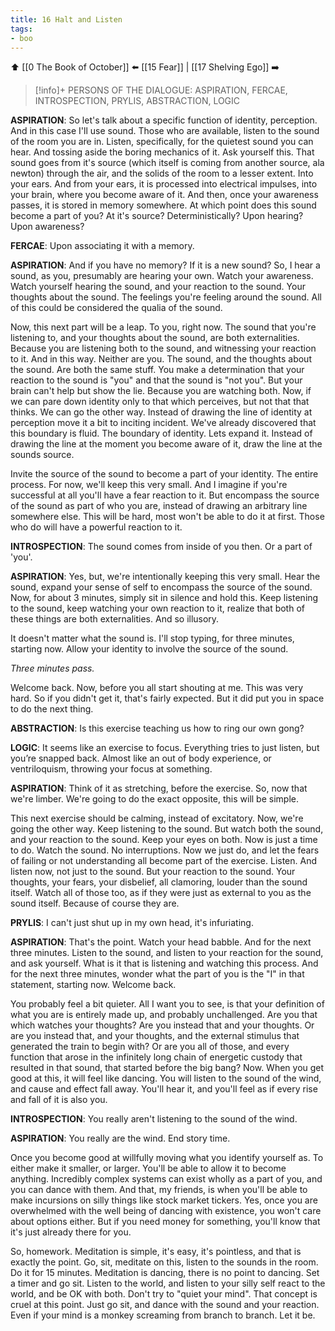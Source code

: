 ```yaml
---
title: 16 Halt and Listen
tags:
- boo
---
```


⬆️ [[0 The Book of October]] ⬅️ [[15 Fear]] | [[17 Shelving Ego]] ➡️

> [!info]+ PERSONS OF THE DIALOGUE:
> ASPIRATION, FERCAE, INTROSPECTION, PRYLIS, ABSTRACTION, LOGIC

**ASPIRATION**: So let's talk about a specific function of identity, perception. And in this case I'll use sound. Those who are available, listen to the sound of the room you are in. Listen, specifically, for the quietest sound you can hear. And tossing aside the boring mechanics of it. Ask yourself this. That sound goes from it's source (which itself is coming from another source, ala newton) through the air, and the solids of the room to a lesser extent. Into your ears. And from your ears, it is processed into electrical impulses, into your brain, where you become aware of it. And then, once your awareness passes, it is stored in memory somewhere. At which point does this sound become a part of you? At it's source? Deterministically? Upon hearing? Upon awareness?

**FERCAE**: Upon associating it with a memory.

**ASPIRATION**: And if you have no memory? If it is a new sound? So, I hear a sound, as you, presumably are hearing your own. Watch your awareness. Watch yourself hearing the sound, and your reaction to the sound. Your thoughts about the sound. The feelings you're feeling around the sound. All of this could be considered the qualia of the sound.

Now, this next part will be a leap. To you, right now. The sound that you're listening to, and your thoughts about the sound, are both externalities. Because you are listening both to the sound, and witnessing your reaction to it. And in this way. Neither are you. The sound, and the thoughts about the sound. Are both the same stuff. You make a determination that your reaction to the sound is "you" and that the sound is "not you". But your brain can't help but show the lie. Because you are watching both. Now, if we can pare down identity only to that which perceives, but not that that thinks. We can go the other way. Instead of drawing the line of identity at perception move it a bit to inciting incident. We've already discovered that this boundary is fluid. The boundary of identity. Lets expand it. Instead of drawing the line at the moment you become aware of it, draw the line at the sounds source.

Invite the source of the sound to become a part of your identity. The entire process. For now, we'll keep this very small. And I imagine if you're successful at all you'll have a fear reaction to it. But encompass the source of the sound as part of who you are, instead of drawing an arbitrary line somewhere else. This will be hard, most won't be able to do it at first. Those who do will have a powerful reaction to it.

**INTROSPECTION**: The sound comes from inside of you then. Or a part of 'you'.

**ASPIRATION**: Yes, but, we're intentionally keeping this very small. Hear the sound, expand your sense of self to encompass the source of the sound. Now, for about 3 minutes, simply sit in silence and hold this. Keep listening to the sound, keep watching your own reaction to it, realize that both of these things are both externalities. And so illusory.

It doesn't matter what the sound is. I'll stop typing, for three minutes, starting now. Allow your identity to involve the source of the sound.

_Three minutes pass._

Welcome back. Now, before you all start shouting at me. This was very hard. So if you didn't get it, that's fairly expected. But it did put you in space to do the next thing.

**ABSTRACTION**: Is this exercise teaching us how to ring our own gong?

**LOGIC**: It seems like an exercise to focus. Everything tries to just listen, but you’re snapped back. Almost like an out of body experience, or ventriloquism, throwing your focus at something.

**ASPIRATION**: Think of it as stretching, before the exercise. So, now that we're limber. We're going to do the exact opposite, this will be simple.

This next exercise should be calming, instead of excitatory. Now, we're going the other way. Keep listening to the sound. But watch both the sound, and your reaction to the sound. Keep your eyes on both. Now is just a time to do. Watch the sound. No interruptions. Now we just do, and let the fears of failing or not understanding all become part of the exercise. Listen. And listen now, not just to the sound. But your reaction to the sound. Your thoughts, your fears, your disbelief, all clamoring, louder than the sound itself. Watch all of those too, as if they were just as external to you as the sound itself. Because of course they are.

**PRYLIS**: I can't just shut up in my own head, it's infuriating.

**ASPIRATION**: That's the point. Watch your head babble. And for the next three minutes. Listen to the sound, and listen to your reaction for the sound, and ask yourself. What is it that is listening and watching this process. And for the next three minutes, wonder what the part of you is the "I" in that statement, starting now. Welcome back.

You probably feel a bit quieter. All I want you to see, is that your definition of what you are is entirely made up, and probably unchallenged. Are you that which watches your thoughts? Are you instead that and your thoughts. Or are you instead that, and your thoughts, and the external stimulus that generated the train to begin with? Or are you all of those, and every function that arose in the infinitely long chain of energetic custody that resulted in that sound, that started before the big bang? Now. When you get good at this, it will feel like dancing. You will listen to the sound of the wind, and cause and effect fall away. You'll hear it, and you'll feel as if every rise and fall of it is also you.

**INTROSPECTION**: You really aren't listening to the sound of the wind.

**ASPIRATION**: You really are the wind. End story time.

Once you become good at willfully moving what you identify yourself as. To either make it smaller, or larger. You'll be able to allow it to become anything. Incredibly complex systems can exist wholly as a part of you, and you can dance with them. And that, my friends, is when you'll be able to make incursions on silly things like stock market tickers. Yes, once you are overwhelmed with the well being of dancing with existence, you won't care about options either. But if you need money for something, you'll know that it's just already there for you.

So, homework. Meditation is simple, it's easy, it's pointless, and that is exactly the point. Go, sit, meditate on this, listen to the sounds in the room. Do it for 15 minutes. Meditation is dancing, there is no point to dancing. Set a timer and go sit. Listen to the world, and listen to your silly self react to the world, and be OK with both. Don't try to "quiet your mind". That concept is cruel at this point. Just go sit, and dance with the sound and your reaction. Even if your mind is a monkey screaming from branch to branch. Let it be.
